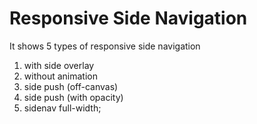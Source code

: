 # Responsive Side Navigation

It shows 5 types of responsive side navigation

1. with side overlay
2. without animation
3. side push (off-canvas)
4. side push (with opacity)
5. sidenav full-width;